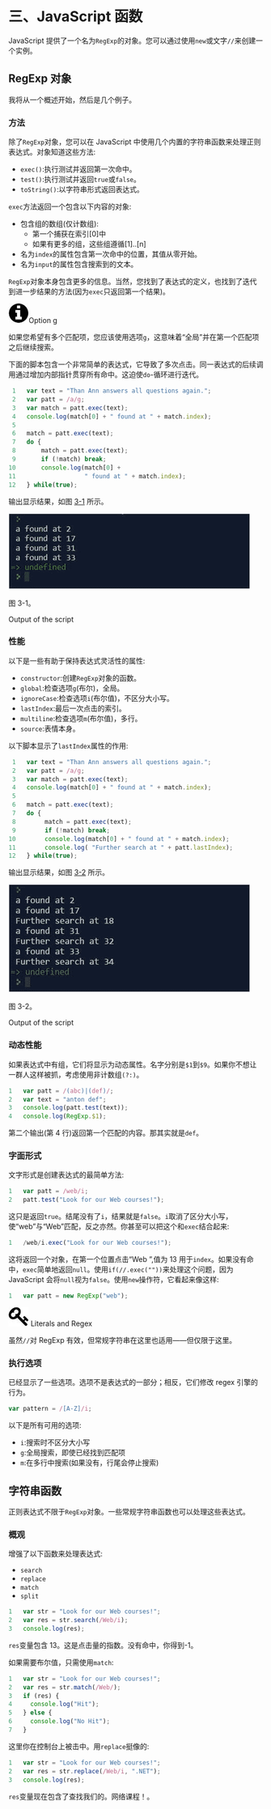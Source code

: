 # 三、JavaScript 函数

JavaScript 提供了一个名为`RegExp`的对象。您可以通过使用`new`或文字`//`来创建一个实例。

## RegExp 对象

我将从一个概述开始，然后是几个例子。

### 方法

除了`RegExp`对象，您可以在 JavaScript 中使用几个内置的字符串函数来处理正则表达式。对象知道这些方法:

*   `exec()`:执行测试并返回第一次命中。
*   `test()`:执行测试并返回`true`或`false`。
*   `toString()`:以字符串形式返回表达式。

`exec`方法返回一个包含以下内容的对象:

*   包含组的数组(仅计数组):
    *   第一个捕获在索引[0]中
    *   如果有更多的组，这些组遵循[1]..[n]
*   名为`index`的属性包含第一次命中的位置，其值从零开始。
*   名为`input`的属性包含搜索到的文本。

`RegExp`对象本身包含更多的信息。当然，您找到了表达式的定义，也找到了迭代到进一步结果的方法(因为`exec`只返回第一个结果)。

![A434767_1_En_3_Figa_HTML.jpg](img/A434767_1_En_3_Figa_HTML.jpg)Option g

如果您希望有多个匹配项，您应该使用选项`g`，这意味着“全局”并在第一个匹配项之后继续搜索。

下面的脚本包含一个非常简单的表达式，它导致了多次点击。同一表达式的后续调用通过增加内部指针贯穿所有命中。这迫使`do`-循环进行迭代。

```js
 1   var text = "Than Ann answers all questions again.";
 2   var patt = /a/g;
 3   var match = patt.exec(text);
 4   console.log(match[0] + " found at " + match.index);
 5   
 6   match = patt.exec(text);
 7   do {
 8       match = patt.exec(text);
 9       if (!match) break;
10       console.log(match[0] +
11                   " found at " + match.index);
12   } while(true);

```

输出显示结果，如图 [3-1](#Fig1) 所示。

![A434767_1_En_3_Fig1_HTML.jpg](img/A434767_1_En_3_Fig1_HTML.jpg)

图 3-1。

Output of the script

### 性能

以下是一些有助于保持表达式灵活性的属性:

*   `constructor`:创建`RegExp`对象的函数。
*   `global`:检查选项`g`(布尔)，全局。
*   `ignoreCase`:检查选项`i`(布尔值)，不区分大小写。
*   `lastIndex`:最后一次点击的索引。
*   `multiline`:检查选项`m`(布尔值)，多行。
*   `source`:表情本身。

以下脚本显示了`lastIndex`属性的作用:

```js
 1   var text = "Than Ann answers all questions again.";
 2   var patt = /a/g;
 3   var match = patt.exec(text);
 4   console.log(match[0] + " found at " + match.index);
 5
 6   match = patt.exec(text);
 7   do {
 8        match = patt.exec(text);
 9        if (!match) break;
10        console.log(match[0] + " found at " + match.index);
11        console.log( "Further search at " + patt.lastIndex);
12   } while(true);

```

输出显示结果，如图 [3-2](#Fig2) 所示。

![A434767_1_En_3_Fig2_HTML.jpg](img/A434767_1_En_3_Fig2_HTML.jpg)

图 3-2。

Output of the script

### 动态性能

如果表达式中有组，它们将显示为动态属性。名字分别是`$1`到`$9`。如果你不想让一群人这样被抓，考虑使用非计数组`(?:)`。

```js
1   var patt = /(abc)|(def)/;
2   var text = "anton def";
3   console.log(patt.test(text));
4   console.log(RegExp.$1);

```

第二个输出(第 4 行)返回第一个匹配的内容。那其实就是`def`。

### 字面形式

文字形式是创建表达式的最简单方法:

```js
1   var patt = /web/i;
2   patt.test("Look for our Web courses!");

```

这只是返回`true`。结尾没有了`i`，结果就是`false`。`i`取消了区分大小写，使“web”与“Web”匹配，反之亦然。你甚至可以把这个和`exec`结合起来:

```js
1   /web/i.exec("Look for our Web courses!");

```

这将返回一个对象，在第一个位置点击“Web ”,值为 13 用于`index`。如果没有命中，`exec`简单地返回`null`。使用`if(//.exec(""))`来处理这个问题，因为 JavaScript 会将`null`视为`false`。使用`new`操作符，它看起来像这样:

```js
1   var patt = new RegExp("web");

```

![A434767_1_En_3_Figb_HTML.jpg](img/A434767_1_En_3_Figb_HTML.jpg) Literals and Regex

虽然`//`对 RegExp 有效，但常规字符串在这里也适用——但仅限于这里。

### 执行选项

已经显示了一些选项。选项不是表达式的一部分；相反，它们修改 regex 引擎的行为。

```js
var pattern = /[A-Z]/i;

```

以下是所有可用的选项:

*   `i`:搜索时不区分大小写
*   `g`:全局搜索，即使已经找到匹配项
*   `m`:在多行中搜索(如果没有，行尾会停止搜索)

## 字符串函数

正则表达式不限于`RegExp`对象。一些常规字符串函数也可以处理这些表达式。

### 概观

增强了以下函数来处理表达式:

*   `search`
*   `replace`
*   `match`
*   `split`

```js
1   var str = "Look for our Web courses!";
2   var res = str.search(/Web/i);
3   console.log(res);

```

`res`变量包含 13。这是点击量的指数。没有命中，你得到-1。

如果需要布尔值，只需使用`match`:

```js
1   var str = "Look for our Web courses!";
2   var res = str.match(/Web/);
3   if (res) {
4     console.log("Hit");
5   } else {
6     console.log("No Hit");
7   }

```

这里你在控制台上被击中。用`replace`挺像的:

```js
1   var str = "Look for our Web courses!";
2   var res = str.replace(/Web/i, ".NET");
3   console.log(res);

```

`res`变量现在包含了查找我们的。网络课程！。